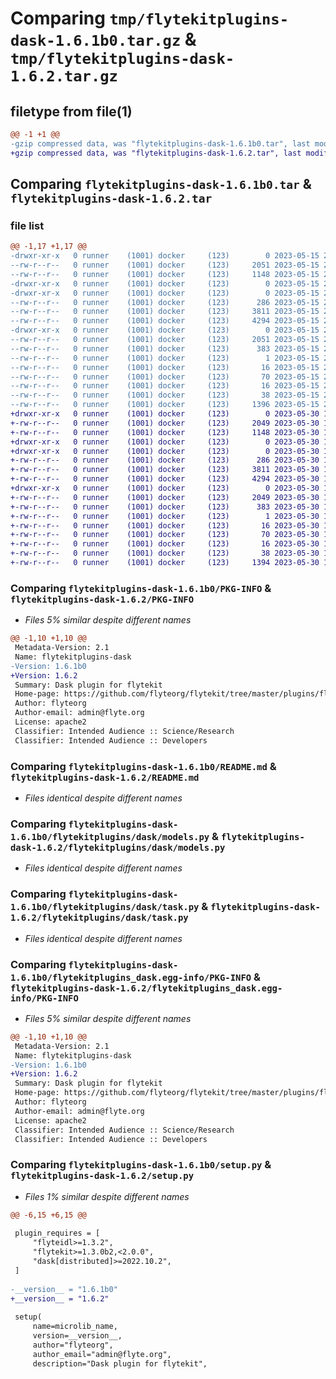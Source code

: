 # Comparing `tmp/flytekitplugins-dask-1.6.1b0.tar.gz` & `tmp/flytekitplugins-dask-1.6.2.tar.gz`

## filetype from file(1)

```diff
@@ -1 +1 @@
-gzip compressed data, was "flytekitplugins-dask-1.6.1b0.tar", last modified: Mon May 15 22:07:02 2023, max compression
+gzip compressed data, was "flytekitplugins-dask-1.6.2.tar", last modified: Tue May 30 15:24:13 2023, max compression
```

## Comparing `flytekitplugins-dask-1.6.1b0.tar` & `flytekitplugins-dask-1.6.2.tar`

### file list

```diff
@@ -1,17 +1,17 @@
-drwxr-xr-x   0 runner    (1001) docker     (123)        0 2023-05-15 22:07:02.355833 flytekitplugins-dask-1.6.1b0/
--rw-r--r--   0 runner    (1001) docker     (123)     2051 2023-05-15 22:07:02.355833 flytekitplugins-dask-1.6.1b0/PKG-INFO
--rw-r--r--   0 runner    (1001) docker     (123)     1148 2023-05-15 22:06:44.000000 flytekitplugins-dask-1.6.1b0/README.md
-drwxr-xr-x   0 runner    (1001) docker     (123)        0 2023-05-15 22:07:02.355833 flytekitplugins-dask-1.6.1b0/flytekitplugins/
-drwxr-xr-x   0 runner    (1001) docker     (123)        0 2023-05-15 22:07:02.355833 flytekitplugins-dask-1.6.1b0/flytekitplugins/dask/
--rw-r--r--   0 runner    (1001) docker     (123)      286 2023-05-15 22:06:44.000000 flytekitplugins-dask-1.6.1b0/flytekitplugins/dask/__init__.py
--rw-r--r--   0 runner    (1001) docker     (123)     3811 2023-05-15 22:06:44.000000 flytekitplugins-dask-1.6.1b0/flytekitplugins/dask/models.py
--rw-r--r--   0 runner    (1001) docker     (123)     4294 2023-05-15 22:06:44.000000 flytekitplugins-dask-1.6.1b0/flytekitplugins/dask/task.py
-drwxr-xr-x   0 runner    (1001) docker     (123)        0 2023-05-15 22:07:02.355833 flytekitplugins-dask-1.6.1b0/flytekitplugins_dask.egg-info/
--rw-r--r--   0 runner    (1001) docker     (123)     2051 2023-05-15 22:07:02.000000 flytekitplugins-dask-1.6.1b0/flytekitplugins_dask.egg-info/PKG-INFO
--rw-r--r--   0 runner    (1001) docker     (123)      383 2023-05-15 22:07:02.000000 flytekitplugins-dask-1.6.1b0/flytekitplugins_dask.egg-info/SOURCES.txt
--rw-r--r--   0 runner    (1001) docker     (123)        1 2023-05-15 22:07:02.000000 flytekitplugins-dask-1.6.1b0/flytekitplugins_dask.egg-info/dependency_links.txt
--rw-r--r--   0 runner    (1001) docker     (123)       16 2023-05-15 22:07:02.000000 flytekitplugins-dask-1.6.1b0/flytekitplugins_dask.egg-info/namespace_packages.txt
--rw-r--r--   0 runner    (1001) docker     (123)       70 2023-05-15 22:07:02.000000 flytekitplugins-dask-1.6.1b0/flytekitplugins_dask.egg-info/requires.txt
--rw-r--r--   0 runner    (1001) docker     (123)       16 2023-05-15 22:07:02.000000 flytekitplugins-dask-1.6.1b0/flytekitplugins_dask.egg-info/top_level.txt
--rw-r--r--   0 runner    (1001) docker     (123)       38 2023-05-15 22:07:02.355833 flytekitplugins-dask-1.6.1b0/setup.cfg
--rw-r--r--   0 runner    (1001) docker     (123)     1396 2023-05-15 22:07:00.000000 flytekitplugins-dask-1.6.1b0/setup.py
+drwxr-xr-x   0 runner    (1001) docker     (123)        0 2023-05-30 15:24:13.881476 flytekitplugins-dask-1.6.2/
+-rw-r--r--   0 runner    (1001) docker     (123)     2049 2023-05-30 15:24:13.881476 flytekitplugins-dask-1.6.2/PKG-INFO
+-rw-r--r--   0 runner    (1001) docker     (123)     1148 2023-05-30 15:23:56.000000 flytekitplugins-dask-1.6.2/README.md
+drwxr-xr-x   0 runner    (1001) docker     (123)        0 2023-05-30 15:24:13.877475 flytekitplugins-dask-1.6.2/flytekitplugins/
+drwxr-xr-x   0 runner    (1001) docker     (123)        0 2023-05-30 15:24:13.881476 flytekitplugins-dask-1.6.2/flytekitplugins/dask/
+-rw-r--r--   0 runner    (1001) docker     (123)      286 2023-05-30 15:23:56.000000 flytekitplugins-dask-1.6.2/flytekitplugins/dask/__init__.py
+-rw-r--r--   0 runner    (1001) docker     (123)     3811 2023-05-30 15:23:56.000000 flytekitplugins-dask-1.6.2/flytekitplugins/dask/models.py
+-rw-r--r--   0 runner    (1001) docker     (123)     4294 2023-05-30 15:23:56.000000 flytekitplugins-dask-1.6.2/flytekitplugins/dask/task.py
+drwxr-xr-x   0 runner    (1001) docker     (123)        0 2023-05-30 15:24:13.881476 flytekitplugins-dask-1.6.2/flytekitplugins_dask.egg-info/
+-rw-r--r--   0 runner    (1001) docker     (123)     2049 2023-05-30 15:24:13.000000 flytekitplugins-dask-1.6.2/flytekitplugins_dask.egg-info/PKG-INFO
+-rw-r--r--   0 runner    (1001) docker     (123)      383 2023-05-30 15:24:13.000000 flytekitplugins-dask-1.6.2/flytekitplugins_dask.egg-info/SOURCES.txt
+-rw-r--r--   0 runner    (1001) docker     (123)        1 2023-05-30 15:24:13.000000 flytekitplugins-dask-1.6.2/flytekitplugins_dask.egg-info/dependency_links.txt
+-rw-r--r--   0 runner    (1001) docker     (123)       16 2023-05-30 15:24:13.000000 flytekitplugins-dask-1.6.2/flytekitplugins_dask.egg-info/namespace_packages.txt
+-rw-r--r--   0 runner    (1001) docker     (123)       70 2023-05-30 15:24:13.000000 flytekitplugins-dask-1.6.2/flytekitplugins_dask.egg-info/requires.txt
+-rw-r--r--   0 runner    (1001) docker     (123)       16 2023-05-30 15:24:13.000000 flytekitplugins-dask-1.6.2/flytekitplugins_dask.egg-info/top_level.txt
+-rw-r--r--   0 runner    (1001) docker     (123)       38 2023-05-30 15:24:13.881476 flytekitplugins-dask-1.6.2/setup.cfg
+-rw-r--r--   0 runner    (1001) docker     (123)     1394 2023-05-30 15:24:12.000000 flytekitplugins-dask-1.6.2/setup.py
```

### Comparing `flytekitplugins-dask-1.6.1b0/PKG-INFO` & `flytekitplugins-dask-1.6.2/PKG-INFO`

 * *Files 5% similar despite different names*

```diff
@@ -1,10 +1,10 @@
 Metadata-Version: 2.1
 Name: flytekitplugins-dask
-Version: 1.6.1b0
+Version: 1.6.2
 Summary: Dask plugin for flytekit
 Home-page: https://github.com/flyteorg/flytekit/tree/master/plugins/flytekit-dask
 Author: flyteorg
 Author-email: admin@flyte.org
 License: apache2
 Classifier: Intended Audience :: Science/Research
 Classifier: Intended Audience :: Developers
```

### Comparing `flytekitplugins-dask-1.6.1b0/README.md` & `flytekitplugins-dask-1.6.2/README.md`

 * *Files identical despite different names*

### Comparing `flytekitplugins-dask-1.6.1b0/flytekitplugins/dask/models.py` & `flytekitplugins-dask-1.6.2/flytekitplugins/dask/models.py`

 * *Files identical despite different names*

### Comparing `flytekitplugins-dask-1.6.1b0/flytekitplugins/dask/task.py` & `flytekitplugins-dask-1.6.2/flytekitplugins/dask/task.py`

 * *Files identical despite different names*

### Comparing `flytekitplugins-dask-1.6.1b0/flytekitplugins_dask.egg-info/PKG-INFO` & `flytekitplugins-dask-1.6.2/flytekitplugins_dask.egg-info/PKG-INFO`

 * *Files 5% similar despite different names*

```diff
@@ -1,10 +1,10 @@
 Metadata-Version: 2.1
 Name: flytekitplugins-dask
-Version: 1.6.1b0
+Version: 1.6.2
 Summary: Dask plugin for flytekit
 Home-page: https://github.com/flyteorg/flytekit/tree/master/plugins/flytekit-dask
 Author: flyteorg
 Author-email: admin@flyte.org
 License: apache2
 Classifier: Intended Audience :: Science/Research
 Classifier: Intended Audience :: Developers
```

### Comparing `flytekitplugins-dask-1.6.1b0/setup.py` & `flytekitplugins-dask-1.6.2/setup.py`

 * *Files 1% similar despite different names*

```diff
@@ -6,15 +6,15 @@
 
 plugin_requires = [
     "flyteidl>=1.3.2",
     "flytekit>=1.3.0b2,<2.0.0",
     "dask[distributed]>=2022.10.2",
 ]
 
-__version__ = "1.6.1b0"
+__version__ = "1.6.2"
 
 setup(
     name=microlib_name,
     version=__version__,
     author="flyteorg",
     author_email="admin@flyte.org",
     description="Dask plugin for flytekit",
```

